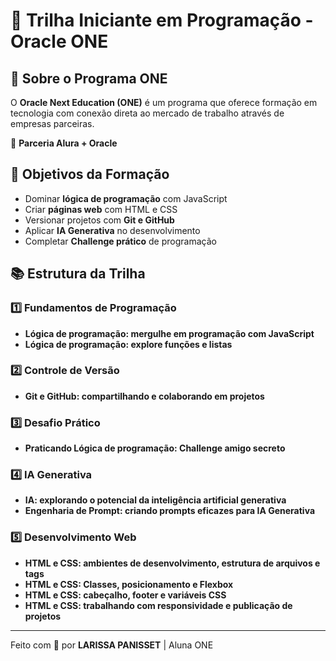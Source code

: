 # 🚀 Trilha Iniciante em Programação - Oracle ONE

## 📌 Sobre o Programa ONE
O **Oracle Next Education (ONE)** é um programa que oferece formação em tecnologia com conexão direta ao mercado de trabalho através de empresas parceiras.

🤝 **Parceria Alura + Oracle**

## 🎯 Objetivos da Formação
- Dominar **lógica de programação** com JavaScript
- Criar **páginas web** com HTML e CSS
- Versionar projetos com **Git e GitHub**
- Aplicar **IA Generativa** no desenvolvimento
- Completar **Challenge prático** de programação

## 📚 Estrutura da Trilha

### 1️⃣ Fundamentos de Programação
- **Lógica de programação: mergulhe em programação com JavaScript**
- **Lógica de programação: explore funções e listas**

### 2️⃣ Controle de Versão
- **Git e GitHub: compartilhando e colaborando em projetos**

### 3️⃣ Desafio Prático
- **Praticando Lógica de programação: Challenge amigo secreto**

### 4️⃣ IA Generativa
- **IA: explorando o potencial da inteligência artificial generativa**
- **Engenharia de Prompt: criando prompts eficazes para IA Generativa**

### 5️⃣ Desenvolvimento Web
- **HTML e CSS: ambientes de desenvolvimento, estrutura de arquivos e tags**
- **HTML e CSS: Classes, posicionamento e Flexbox**
- **HTML e CSS: cabeçalho, footer e variáveis CSS**
- **HTML e CSS: trabalhando com responsividade e publicação de projetos**

---
Feito com 💙 por **LARISSA PANISSET** | Aluna ONE  